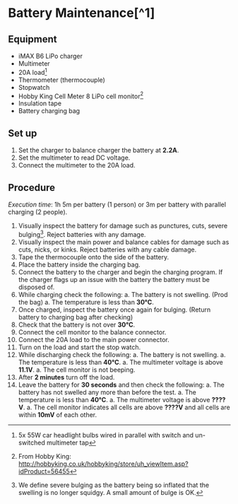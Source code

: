 # Battery Maintenance[^1]

## Equipment

 * iMAX B6 LiPo charger
 * Multimeter
 * 20A load[^2]
 * Thermometer (thermocouple)
 * Stopwatch
 * Hobby King Cell Meter 8 LiPo cell monitor[^3]
 * Insulation tape
 * Battery charging bag

## Set up

 1. Set the charger to balance charger the battery at **2.2A**.
 1. Set the multimeter to read DC voltage.
 1. Connect the multimeter to the 20A load.

## Procedure

*Execution time*: 1h 5m per battery (1 person) or 3m per battery with parallel charging (2 people).

 1. Visually inspect the battery for damage such as punctures, cuts, severe bulging[^4]. Reject batteries with any damage.
 1. Visually inspect the main power and balance cables for damage such as cuts, nicks, or kinks. Reject batteries with any cable damage.
 1. Tape the thermocouple onto the side of the battery.
 1. Place the battery inside the charging bag.
 1. Connect the battery to the charger and begin the charging program. If the charger flags up an issue with the battery the battery must be disposed of.
 1. While charging check the following:
    a. The battery is not swelling. (Prod the bag)
    a. The temperature is less than **30°C**.
 1. Once charged, inspect the battery once again for bulging. (Return battery to charging bag after checking)
 1. Check that the battery is not over **30°C**.
 1. Connect the cell monitor to the balance connector.
 1. Connect the 20A load to the main power connector.
 1. Turn on the load and start the stop watch.
 1. While discharging check the following:
    a. The battery is not swelling.
    a. The temperature is less than **40°C**.
    a. The multimeter voltage is above **11.1V**.
    a. The cell monitor is not beeping.
 1. After **2 minutes** turn off the load.
 1. Leave the battery for **30 seconds** and then check the following:
    a. The battery has not swelled any more than before the test.
    a. The temperature is less than **40°C**.
    a. The multimeter voltage is above **????V**.
    a. The cell monitor indicates all cells are above **????V** and all cells are within **10mV** of each other.

[^2]: 5x 55W car headlight bulbs wired in parallel with switch and un-switched multimeter tap
[^3]: From Hobby King: http://hobbyking.co.uk/hobbyking/store/uh_viewItem.asp?idProduct=56455
[^4]: We define severe bulging as the battery being so inflated that the swelling is no longer squidgy. A small amount of bulge is OK.
